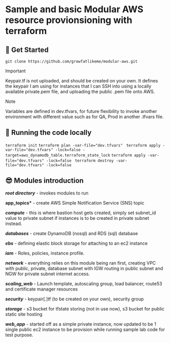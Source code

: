 # Sample and basic Modular AWS resource provionsioning with terraform

## 📌 Get Started

`git clone https://github.com/growfatlikeme/modular-aws.git`

> [!IMPORTANT]
> Keypair.tf is not uploaded, and should be created on your own.
> It defines the keypair I am using for instances that I can SSH into using a locally available private.pem file, and uploading the public .pem file onto AWS.

> [!NOTE]
> Variables are defined in dev.tfvars, for future flexibility to invoke another environment with different value such as for QA, Prod in another .tfvars file.

## :running: Running the code locally

`terraform init`
`terraform plan -var-file="dev.tfvars" `
`terraform apply -var-file="dev.tfvars" -lock=false -target=aws_dynamodb_table.terraform_state_lock`
`terraform apply -var-file="dev.tfvars" -lock=false `
`terraform destroy -var-file="dev.tfvars" -lock=false`

## :sunglasses: Modules introduction

**_root directory_** - invokes modules to run

**app_topics\*** - create AWS Simple Notification Service (SNS) topic

**_compute_** - this is where bastion host gets created, simply set subnet_id value to private subnet if instances is to be created in private subnet instead.

**_databases_** - create DynamoDB (nosql) and RDS (sql) database

**_ebs_** - defining elastic block storage for attaching to an ec2 instance

**_iam_** - Roles, policies, instance profile.

**_network_** - everything relies on this module being ran first, creating VPC with public, private, database subnet with IGW routing in public subnet and NGW for private subnet internet access.

**_scaling_web_** - Launch template, autoscaling group, load balancer, route53 and certificate manager resources

**_security_** - keypair[.]tf (to be created on your own), security group

**_storage_** - s3 bucket for tfstate storing (not in use now), s3 bucket for public static site hosting

**_web_app_** - started off as a simple private instance, now updated to be 1 single public ec2 instance to be provision while running sample lab code for test purpose.
